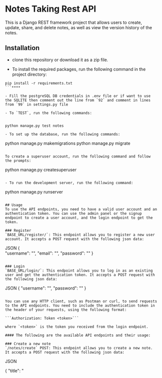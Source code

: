 # Notes Taking Rest API

This is a Django REST framework project that allows users to create, update, share, and delete notes, as well as view the version history of the notes.

## Installation

- clone this repository or download it as a zip file.

- To install the required packages, run the following command in the project directory:
```
pip install -r requirements.txt
```****

- Fill the postgreSQL DB credentials in .env file or if want to use the SQLITE then comment out the line from `92` and comment in lines from `99` in settings.py file

- To `TEST`, run the following commands:
  
```
    python manage.py test notes
```
- To set up the database, run the following commands:

```
python manage.py makemigrations
python manage.py migrate
```

To create a superuser account, run the following command and follow the prompts:

```
python manage.py createsuperuser
```

- To run the development server, run the following command:

```
python manage.py runserver
```

## Usage
To use the API endpoints, you need to have a valid user account and an authentication token. You can use the admin panel or the signup endpoint to create a user account, and the login endpoint to get the token.

### Register
`BASE_URL/register/`: This endpoint allows you to register a new user account. It accepts a POST request with the following json data:

```
JSON
{   
    "username": "<username>", 
    "email": "<email>",
    "password": "<password>"
}

```

### Login
`BASE_URL/login/`: This endpoint allows you to log in as an existing user and get the authentication token. It accepts a POST request with the following json data:
```
JSON
{
    "username": "<username>", 
    "password": "<password>"
}
```

You can use any HTTP client, such as Postman or curl, to send requests to the API endpoints. You need to include the authentication token in the header of your requests, using the following format:

```Authorization: Token <token>```

where `<token>` is the token you received from the login endpoint.

#### The following are the available API endpoints and their usage:

### Create a new note
`/notes/create` POST: This endpoint allows you to create a new note. It accepts a POST request with the following json data:
```
JSON

{
    "title": "<title>",
    "content": "<content>"
}

```

### Retrieve note
`/notes/<int:id>` GET: This endpoint allows you to retrieve a specific note by its id.
> id: The id of the note you want to access. It must be an integer value, such as 1, 2, 3, etc.


### Update or Delelte 
`/notes/<int:id>` PUT or PATCH | DELETE: This endpoint allows you to update, or delete a specific note by its id.

For the PUT or PATCH request, the following json data is required:
```
JSON
{
    "title": "<title>",
    "content": "<content>"
}
```

### Share Note
`/notes/<int:id>/share` POST: This endpoint allows you to share a note with other users. It accepts a POST request with the following json data:
```
JSON
{
    "users": [<users>]
}

```
> where `<id>` is the id of the note you want to share, and `<users>` is a list of usernames or emails of the users you want to share the note with.

### Get all the changes

`/notes/version-history/int:id/` GET: This endpoint allows you to get the version history of a note by its id. It accepts a GET request.